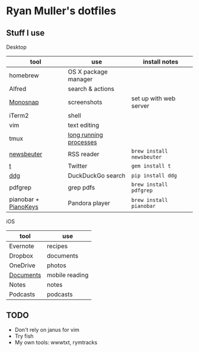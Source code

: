 # Ryan Muller's dotfiles

## Stuff I use

Desktop

tool | use | install notes
-----|-----|--------------
homebrew | OS X package manager |
Alfred | search & actions |
[Monosnap](https://monosnap.com/) | screenshots | set up with web server
iTerm2 | shell |
vim | text editing |
tmux | [long running processes](https://robots.thoughtbot.com/tmux-only-for-long-running-processes) |
[newsbeuter](http://www.newsbeuter.org/) | RSS reader | `brew install newsbeuter`
[t](https://github.com/sferik/t) | Twitter | `gem install t`
[ddg](https://github.com/jshrake/ddg) | DuckDuckGo search | `pip install ddg`
pdfgrep | grep pdfs | `brew install pdfgrep`
pianobar + [PianoKeys](https://github.com/shayne/PianoKeys) | Pandora player | `brew install pianobar`

iOS

tool | use
-----|----
Evernote | recipes |
Dropbox | documents |
OneDrive | photos |
[Documents](https://readdle.com/products/documents) | mobile reading |
Notes | notes |
Podcasts | podcasts |

## TODO

* Don't rely on janus for vim
* Try fish
* My own tools: wwwtxt, rymtracks
